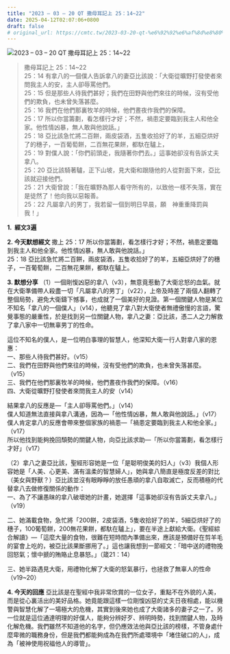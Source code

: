 ```yaml
---
title: "2023 – 03 – 20 QT 撒母耳記上 25：14~22"
date: 2025-04-12T02:07:06+0800
draft: false
# original_url: https://cmtc.tw/2023-03-20-qt-%e6%92%92%e6%af%8d%e8%80%b3%e8%a8%98%e4%b8%8a-25%ef%bc%9a1422
---
```


![2023 – 03 – 20 QT 撒母耳記上 25：14\~22](/images/qt.jpg  "2023 – 03 – 20 QT 撒母耳記上 25：14\~22")

> 撒母耳記上 25：14\~22  
> 25：14 有拿八的一個僕人告訴拿八的妻亞比該說：「大衛從曠野打發使者來問我主人的安，主人卻辱罵他們。  
> 25：15 但是那些人待我們甚好；我們在田野與他們來往的時候，沒有受他們的欺負，也未曾失落甚麼。  
> 25：16 我們在他們那裏牧羊的時候，他們晝夜作我們的保障。  
> 25：17 所以你當籌劃，看怎樣行才好；不然，禍患定要臨到我主人和他全家。他性情凶暴，無人敢與他說話。」  
> 25：18 亞比該急忙將二百餅，兩皮袋酒，五隻收拾好了的羊，五細亞烘好了的穗子，一百葡萄餅，二百無花果餅，都馱在驢上，  
> 25：19 對僕人說：「你們前頭走，我隨著你們去。」這事她卻沒有告訴丈夫拿八。  
> 25：20 亞比該騎著驢，正下山坡，見大衛和跟隨他的人從對面下來，亞比該就迎接他們。  
> 25：21 大衛曾說：「我在曠野為那人看守所有的，以致他一樣不失落，實在是徒然了！他向我以惡報善。  
> 25：22 凡屬拿八的男丁，我若留一個到明日早晨，願　神重重降罰與我！」

**1.  經文3遍**

**2. 今天默想經文**
撒上 25：17 所以你當籌劃，看怎樣行才好；不然，禍患定要臨到我主人和他全家。他性情凶暴，無人敢與他說話。」  
25：18 亞比該急忙將二百餅，兩皮袋酒，五隻收拾好了的羊，五細亞烘好了的穗子，一百葡萄餅，二百無花果餅，都馱在驢上。

**3. 默想分享**
（1）一個剛愎凶惡的拿八（v3），無意竟惹動了大衛忿怒的血氣。就在大衛準備帶人殺盡一切「凡屬拿八的男丁」（v22），上帝及時差了兩個人翻轉了整個局勢，避免大衛鑄下憾事，也成就了一個美好的見證。第一個關鍵人物是某位不知名「拿八的一個僕人」（v14），他聽見了拿八對大衛使者無禮傲慢的言語，驚覺事態的嚴重性，於是找到另一位關鍵人物，拿八之妻：亞比該，憑二人之力解救了拿八家中一切無辜男丁的性命。

這位不知名的僕人，是一位明白事理的智慧人，他深知大衛一行人對拿八家的恩惠：  
一、那些人待我們甚好。（v15）  
二、我們在田野與他們來往的時候，沒有受他們的欺負，也未曾失落甚麼。（v15）  
三、我們在他們那裏牧羊的時候，他們晝夜作我們的保障。（v16）  
四、大衛從曠野打發使者來問我主人的安（v14）

結果拿八的反應是—「主人卻辱罵他們。」（v14）  
僕人知道無法直接與拿八溝通，因為—「他性情凶暴，無人敢與他說話。」（v17）  
僕人肯定拿八的反應會帶來整個家族的禍患—「禍患定要臨到我主人和他全家。」（v17）  
所以他找到能夠挽回頹勢的關鍵人物，向亞比該求助—「所以你當籌劃，看怎樣行才好」（v17）

（2）拿八之妻亞比該，聖經形容她是一位「是聪明俊美的妇人」（v3）我個人形容她是「人美、心更美、滿有溫柔的智慧婦人」，她與拿八簡直是極度反差的對比（美女與野獸？）亞比該並沒有眼睜睜的放任愚頑的拿八自取滅亡，反而積極的代替拿八去做修復關係的動作：  
一、為了不讓愚昧的拿八破壞她的計畫，她選擇「這事她卻沒有告訴丈夫拿八。」（v19）

二、她滿載食物，急忙將「200餅，2皮袋酒，5隻收拾好了的羊，5細亞烘好了的穗子，100葡萄餅，200無花果餅，都馱在驢上」，要在半途上獻給大衛。《聖經綜合解讀》—「這麼大量的食物，很難在短時間內準備出來，應該是預備好在剪羊毛的宴會上吃的，被亞比該果斷挪用了。」這也讓我想到一節經文：「暗中送的禮物挽回怒氣；懷中搋的賄賂止息暴怒。」（箴21：14）

三、她半路遇見大衛，用禮物化解了大衛的怒氣暴行，也拯救了無辜人的性命（v19\~20）

**4. 今天的回應**
亞比該是在聖經中我非常欣賞的一位女子，重點不在外貌的人美，而是從心裏活出的美好品格。她竟能跟這樣一位剛愎凶惡的丈夫日夜相處，能以機警與智慧化解了一場極大的危機，其實到後來她也成了大衛諸多的妻子之一了。另一位就是這位通達明理的好僕人，能夠分辨好歹、辨明時勢，找到關鍵人物，及時化解危機。我們雖然不知道他的名字，但仍應效法他與亞比該的榜樣，不管身處什麼卑微的職務身份，但是我們都能夠成為在我們所處環境中「堵住破口的人」，成為「被神使用祝福他人的導管」。
